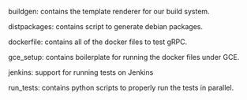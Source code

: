 buildgen: contains the template renderer for our build system.

distpackages: contains script to generate debian packages.

dockerfile: contains all of the docker files to test gRPC.

gce_setup: contains boilerplate for running the docker files under GCE.

jenkins: support for running tests on Jenkins

run_tests: contains python scripts to properly run the tests in parallel.
